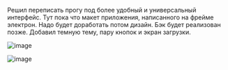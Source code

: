 Решил переписать прогу под более удобный и универсальный интерфейс. Тут пока что макет приложения, написанного на фрейме электрон. Надо будет доработать потом дизайн. Бэк будет реализован позже.
Добавил темную тему, пару кнопок и экран загрузки.

![image](https://github.com/NoonLicht/download_setup_programm_electron/assets/121355541/34ca0ef2-bcaa-48e2-9886-a5c70f50945c)

![image](https://github.com/NoonLicht/download_setup_programm_electron/assets/121355541/10dd3b21-c755-42d1-af5a-58c9e177f730)

